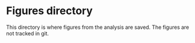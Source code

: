 # Figures directory

This directory is where figures from the analysis are saved. The figures are not tracked in git.
